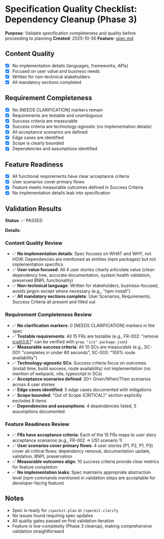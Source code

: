 # Specification Quality Checklist: Dependency Cleanup (Phase 3)

**Purpose**: Validate specification completeness and quality before proceeding to planning
**Created**: 2025-10-30
**Feature**: [spec.md](../spec.md)

## Content Quality

- [x] No implementation details (languages, frameworks, APIs)
- [x] Focused on user value and business needs
- [x] Written for non-technical stakeholders
- [x] All mandatory sections completed

## Requirement Completeness

- [x] No [NEEDS CLARIFICATION] markers remain
- [x] Requirements are testable and unambiguous
- [x] Success criteria are measurable
- [x] Success criteria are technology-agnostic (no implementation details)
- [x] All acceptance scenarios are defined
- [x] Edge cases are identified
- [x] Scope is clearly bounded
- [x] Dependencies and assumptions identified

## Feature Readiness

- [x] All functional requirements have clear acceptance criteria
- [x] User scenarios cover primary flows
- [x] Feature meets measurable outcomes defined in Success Criteria
- [x] No implementation details leak into specification

## Validation Results

**Status**: ✅ PASSED

**Details**:

### Content Quality Review
- ✅ **No implementation details**: Spec focuses on WHAT and WHY, not HOW. Dependencies are mentioned as entities (npm packages) but not implementation specifics
- ✅ **User value focused**: All 4 user stories clearly articulate value (clean dependency tree, accurate documentation, system health validation, preserved BNPL functionality)
- ✅ **Non-technical language**: Written for stakeholders, business-focused, avoids jargon except where necessary (e.g., "npm install")
- ✅ **All mandatory sections complete**: User Scenarios, Requirements, Success Criteria all present and filled out

### Requirement Completeness Review
- ✅ **No clarification markers**: 0 [NEEDS CLARIFICATION] markers in the spec
- ✅ **Testable requirements**: All 15 FRs are testable (e.g., FR-002: "remove ics@3.8.1" can be verified with `grep "ics" package.json`)
- ✅ **Measurable success criteria**: All 10 SCs are measurable (e.g., SC-001: "completes in under 60 seconds", SC-003: "100% route availability")
- ✅ **Technology-agnostic SCs**: Success criteria focus on outcomes (install time, build success, route availability) not implementation (no mention of webpack, vite, typescript in SCs)
- ✅ **Acceptance scenarios defined**: 20+ Given/When/Then scenarios across 4 user stories
- ✅ **Edge cases identified**: 5 edge cases documented with mitigations
- ✅ **Scope bounded**: "Out of Scope (CRITICAL)" section explicitly excludes 8 items
- ✅ **Dependencies and assumptions**: 4 dependencies listed, 5 assumptions documented

### Feature Readiness Review
- ✅ **FRs have acceptance criteria**: Each of the 15 FRs maps to user story acceptance scenarios (e.g., FR-002 → US1 scenario 1)
- ✅ **User scenarios cover primary flows**: 4 user stories (P1, P2, P1, P3) cover all critical flows: dependency removal, documentation update, validation, BNPL preservation
- ✅ **Measurable outcomes align**: 10 success criteria provide clear metrics for feature completion
- ✅ **No implementation leaks**: Spec maintains appropriate abstraction level (npm commands mentioned in validation steps are acceptable for developer-facing feature)

## Notes

- Spec is ready for `/speckit.plan` or `/speckit.clarify`
- No issues found requiring spec updates
- All quality gates passed on first validation iteration
- Feature is low-complexity (Phase 3 cleanup), making comprehensive validation straightforward
